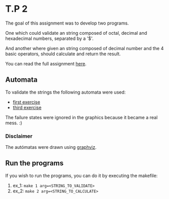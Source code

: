 # T.P 2

The goal of this assignment was to develop two programs.

One which could validate an string composed of octal, decimal and hexadecimal numbers, separated by a '$'.

And another where given an string composed of decimal number and the 4 basic operators, should calculate and return the result.

You can read the full assignment [here](./assignment.md).

## Automata

To validate the strings the following automata were used:

-   [first exercise](./assets/automata_1.png)
-   [third exercise](./assets/automata_1.png)

The failure states were ignored in the graphics because it became a real mess. :)

### Disclaimer

The autómatas were drawn using [graphviz](http://magjac.com/graphviz-visual-editor/).

## Run the programs

If you wish to run the programs, you can do it by executing the makefile:

1. ex_1: `make 1 arg=<STRING_TO_VALIDATE>`
2. ex_2: `make 2 arg=<STRING_TO_CALCULATE>`
